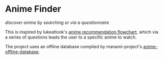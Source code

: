 # Anime Finder
_discover anime by searching or via a questionnaire_

This is inspired by lukeatlook's [anime recommendation flowchart](https://imgur.com/gallery/q9Xjv4p), which via a series of questions leads the user to a specific anime to watch.

The project uses an offline database complied by manami-project's [anime-offline-database](https://github.com/manami-project/anime-offline-database).
